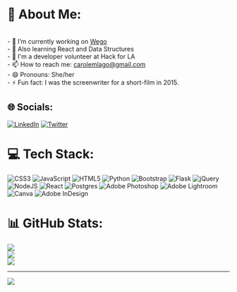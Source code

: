 
# 💫 About Me:
<br>- 🔭 I’m currently working on [Wego](https://github.com/carolemlago/wego-app)
<br>- 🌱 Also learning React and Data Structures
<br>- 👯 I'm a developer volunteer at Hack for LA
<br>- 📫 How to reach me: carolemlago@gmail.com
<br>- 😄 Pronouns: She/her 
<br>- ⚡ Fun fact: I was the screenwriter for a short-film in 2015.



## 🌐 Socials:
[![LinkedIn](https://img.shields.io/badge/LinkedIn-%230077B5.svg?logo=linkedin&logoColor=white)](https://linkedin.com/in/carolelago) [![Twitter](https://img.shields.io/badge/Twitter-%231DA1F2.svg?logo=Twitter&logoColor=white)](https://twitter.com/CaroleKalvelis) 

# 💻 Tech Stack:
![CSS3](https://img.shields.io/badge/css3-%231572B6.svg?style=for-the-badge&logo=css3&logoColor=white) ![JavaScript](https://img.shields.io/badge/javascript-%23323330.svg?style=for-the-badge&logo=javascript&logoColor=%23F7DF1E) ![HTML5](https://img.shields.io/badge/html5-%23E34F26.svg?style=for-the-badge&logo=html5&logoColor=white) ![Python](https://img.shields.io/badge/python-3670A0?style=for-the-badge&logo=python&logoColor=ffdd54) ![Bootstrap](https://img.shields.io/badge/bootstrap-%23563D7C.svg?style=for-the-badge&logo=bootstrap&logoColor=white) ![Flask](https://img.shields.io/badge/flask-%23000.svg?style=for-the-badge&logo=flask&logoColor=white) ![jQuery](https://img.shields.io/badge/jquery-%230769AD.svg?style=for-the-badge&logo=jquery&logoColor=white) ![NodeJS](https://img.shields.io/badge/node.js-6DA55F?style=for-the-badge&logo=node.js&logoColor=white) ![React](https://img.shields.io/badge/react-%2320232a.svg?style=for-the-badge&logo=react&logoColor=%2361DAFB) ![Postgres](https://img.shields.io/badge/postgres-%23316192.svg?style=for-the-badge&logo=postgresql&logoColor=white) ![Adobe Photoshop](https://img.shields.io/badge/adobephotoshop-%2331A8FF.svg?style=for-the-badge&logo=adobephotoshop&logoColor=white) ![Adobe Lightroom](https://img.shields.io/badge/Adobe%20Lightroom-31A8FF.svg?style=for-the-badge&logo=Adobe%20Lightroom&logoColor=white) ![Canva](https://img.shields.io/badge/Canva-%2300C4CC.svg?style=for-the-badge&logo=Canva&logoColor=white) ![Adobe InDesign](https://img.shields.io/badge/Adobe%20InDesign-49021F?style=for-the-badge&logo=adobeindesign&logoColor=white) 

# 📊 GitHub Stats:
![](https://github-readme-stats.vercel.app/api?username=carolemlago&theme=default&hide_border=false&include_all_commits=false&count_private=false)<br/>
![](https://github-readme-streak-stats.herokuapp.com/?user=carolemlago&theme=default&hide_border=false)<br/>
![](https://github-readme-stats.vercel.app/api/top-langs/?username=carolemlago&theme=default&hide_border=false&include_all_commits=false&count_private=false&layout=compact)

---
[![](https://visitcount.itsvg.in/api?id=carolemlago&icon=0&color=0)](https://visitcount.itsvg.in)
